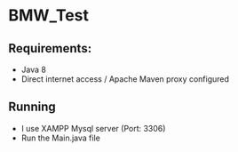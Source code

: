 # BMW_Test

## Requirements:

* Java 8
* Direct internet access / Apache Maven proxy configured

## Running

* I use XAMPP Mysql server (Port: 3306)
* Run the Main.java file
